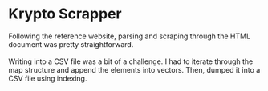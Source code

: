 # **Krypto Scrapper**
Following the reference website, parsing and scraping through the HTML document was pretty straightforward. 
<br>
<br>
Writing into a CSV file was a bit of a challenge. I had to iterate through the map structure and append the elements into vectors. Then, dumped it into a CSV file using indexing.
